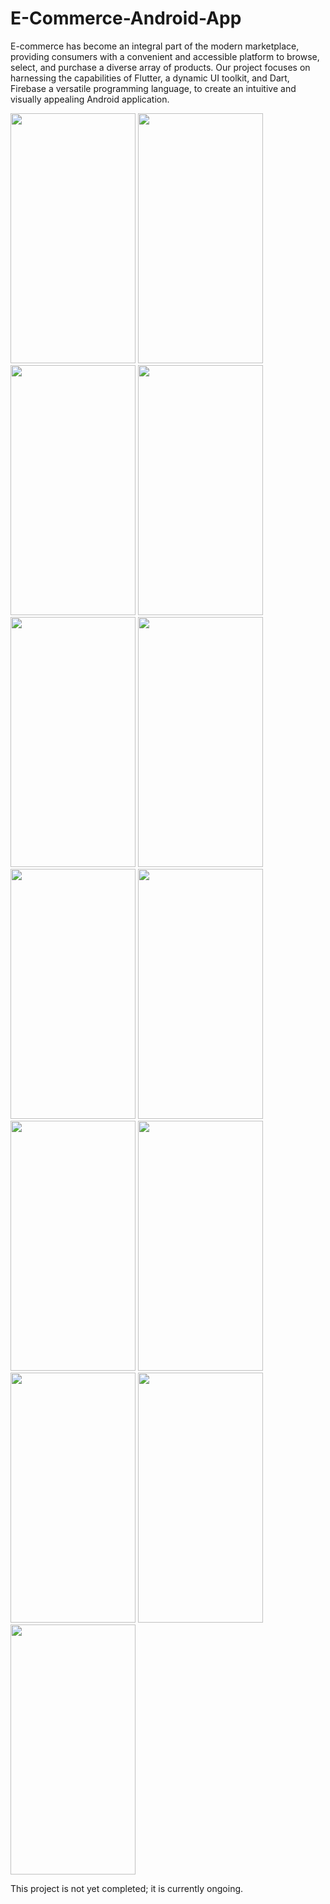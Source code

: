 # E-Commerce-Android-App
E-commerce has become an integral part of the modern marketplace, providing consumers with a convenient and accessible platform to browse, select, and purchase a diverse array of products. Our project focuses on harnessing the capabilities of Flutter, a dynamic UI toolkit, and Dart, Firebase a versatile programming language, to create an intuitive and visually appealing Android application.

<img src="https://github.com/dsdinesh123/E-Commerce-Android-App/blob/main/app_screenshots/1.Screen_home.png" width="200" height="400"> <img src="https://github.com/dsdinesh123/E-Commerce-Android-App/blob/main/app_screenshots/2.screen_signup.png" width="200" height="400"> <img src="https://github.com/dsdinesh123/E-Commerce-Android-App/blob/main/app_screenshots/3.screen_login.png" width="200" height="400"> <img src="https://github.com/dsdinesh123/E-Commerce-Android-App/blob/main/app_screenshots/4.supplier_screen.png" width="200" height="400">
<img src="https://github.com/dsdinesh123/E-Commerce-Android-App/blob/main/app_screenshots/5.dashboard_screen.png" width="200" height="400">
<img src="https://github.com/dsdinesh123/E-Commerce-Android-App/blob/main/app_screenshots/6.dashboard_screen_2.png" width="200" height="400">
<img src="https://github.com/dsdinesh123/E-Commerce-Android-App/blob/main/app_screenshots/7.upload_item_screen.png" width="200" height="400">
<img src="https://github.com/dsdinesh123/E-Commerce-Android-App/blob/main/app_screenshots/8.guest_screen.png" width="200" height="400">
<img src="https://github.com/dsdinesh123/E-Commerce-Android-App/blob/main/app_screenshots/9.guest_screen.png" width="200" height="400">
<img src="https://github.com/dsdinesh123/E-Commerce-Android-App/blob/main/app_screenshots/10.guest_screen.png" width="200" height="400">
<img src="https://github.com/dsdinesh123/E-Commerce-Android-App/blob/main/app_screenshots/11.item_screen.png" width="200" height="400">
<img src="https://github.com/dsdinesh123/E-Commerce-Android-App/blob/main/app_screenshots/12.items_screen.png" width="200" height="400">
<img src="https://github.com/dsdinesh123/E-Commerce-Android-App/blob/main/app_screenshots/13.cart_screen.png" width="200" height="400">

This project is not yet completed; it is currently ongoing.
